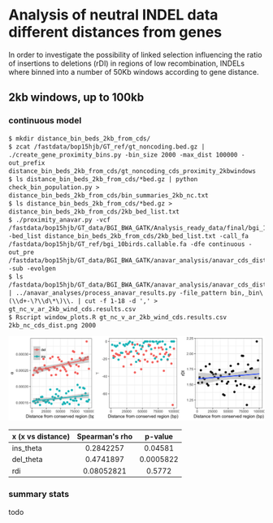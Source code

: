 # Analysis of neutral INDEL data different distances from genes 

In order to investigate the possibility of linked selection influencing the ratio of insertions to deletions (rDI) in
regions of low recombination, INDELs where binned into a number of 50Kb windows according to gene distance.


## 2kb windows, up to 100kb 

### continuous model

```
$ mkdir distance_bin_beds_2kb_from_cds/
$ zcat /fastdata/bop15hjb/GT_ref/gt_noncoding.bed.gz | ./create_gene_proximity_bins.py -bin_size 2000 -max_dist 100000 -out_prefix distance_bin_beds_2kb_from_cds/gt_noncoding_cds_proximity_2kbwindows
$ ls distance_bin_beds_2kb_from_cds/*bed.gz | python check_bin_population.py > distance_bin_beds_2kb_from_cds/bin_summaries_2kb_nc.txt
$ ls distance_bin_beds_2kb_from_cds/*bed.gz > distance_bin_beds_2kb_from_cds/2kb_bed_list.txt
$ ./proximity_anavar.py -vcf /fastdata/bop15hjb/GT_data/BGI_BWA_GATK/Analysis_ready_data/final/bgi_10birds.filtered_indels.pol.anno.recomb.line.vcf.gz -bed_list distance_bin_beds_2kb_from_cds/2kb_bed_list.txt -call_fa /fastdata/bop15hjb/GT_ref/bgi_10birds.callable.fa -dfe continuous -out_pre /fastdata/bop15hjb/GT_data/BGI_BWA_GATK/anavar_analysis/anavar_cds_distance_2kb_nc/gt_sel_ar_ref_cdsdist_2kb -sub -evolgen
$ ls /fastdata/bop15hjb/GT_data/BGI_BWA_GATK/anavar_analysis/anavar_cds_distance_2kb_nc/*results* | ../anavar_analyses/process_anavar_results.py -file_pattern bin,_bin\(\\d+-\?\\d\*\)\\. | cut -f 1-18 -d ',' > gt_nc_v_ar_2kb_wind_cds.results.csv
$ Rscript window_plots.R gt_nc_v_ar_2kb_wind_cds.results.csv 2kb_nc_cds_dist.png 2000
```

![2kb](2kb_nc_cds_dist.png)

| x (x vs distance) | Spearman's rho | p-value |
|:------------------|:--------------:|:-------:|
|ins_theta          | 0.2842257      | 0.04581 |
|del_theta          | 0.4741897      | 0.0005822  |
|rdi                | 0.08052821     | 0.5772  |

### summary stats

todo

